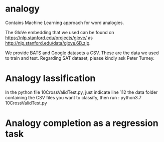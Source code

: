 # analogy
Contains Machine Learning approach for word analogies.


The GloVe embedding that we used can be found on https://nlp.stanford.edu/projects/glove/ as http://nlp.stanford.edu/data/glove.6B.zip.

We provide BATS and Google datasets a CSV.  These are the data we used to train and test.
Regarding SAT dataset, please kindly ask Peter Turney.

# Analogy lassification 
In the python file 10CrossValidTest.py, just indicate line 112 the data folder containing the CSV files you want to classify,
then run : python3.7 10CrossValidTest.py

# Analogy completion as a regression task
